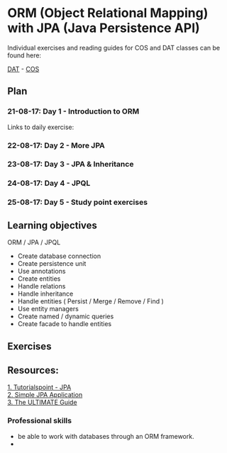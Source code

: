 # ORM (Object Relational Mapping) with JPA (Java Persistence API)

Individual exercises and reading guides for COS and DAT classes can be found here:

[DAT](https://github.com/Cphdat3sem2017f/ORM-JPA/tree/master/DAT) - [COS](https://github.com/Cphdat3sem2017f/ORM-JPA/tree/master/COS)

## Plan

### 21-08-17: Day 1 - Introduction to ORM

Links to daily exercise: 

### 22-08-17: Day 2 - More JPA

### 23-08-17: Day 3 - JPA & Inheritance

### 24-08-17: Day 4 - JPQL

### 25-08-17: Day 5 - Study point exercises

## Learning objectives

ORM / JPA / JPQL
- Create database connection
- Create persistence unit
- Use annotations
- Create entities
- Handle relations
- Handle inheritance
- Handle entities ( Persist / Merge / Remove / Find )
- Use entity managers
- Create named / dynamic queries
- Create facade to handle entities


## Exercises 


## Resources: 
<a href="http://tutorialspoint.com/jpa/" target="_blank">1. Tutorialspoint - JPA</a><br>
<a href="https://hendrosteven.wordpress.com/2008/03/06/simple-jpa-application-with-netbeans" target="_blank">2. Simple JPA Application</a><br>
<a href="http://www.javacodegeeks.com/2015/02/jpa-tutorial.html" target="_blank">3. The ULTIMATE Guide</a>

### Professional skills

- be able to work with databases through an ORM framework.
- ​

